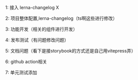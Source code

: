 1: 接入 lerna-changelog X

2: 项目整体配置,lerna-changelog（ts啊这些进行修改）

3: 功能开发（相关的组件进行开发）

4: 发布测试（有问题修改问题）

5: 文档问题（看下是接storybook的方式还是自己用vitepress弄）

6: github action相关

7: 单元测试添加